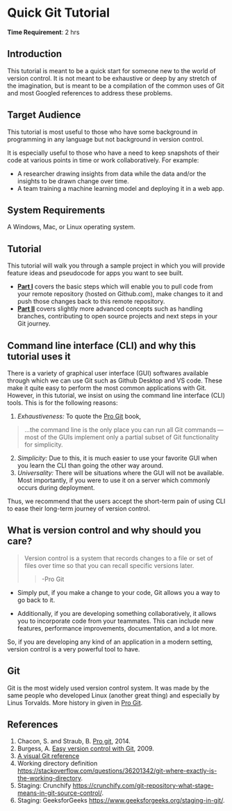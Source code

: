 # Quick Git Tutorial

<!-- ## Table of Contents -->

__Time Requirement__: 2 hrs

## Introduction
This tutorial is meant to be a quick start for someone  new to the world of version control. It is not meant to be exhaustive or deep by any stretch of the imagination, but is meant to be a compilation of the common uses of Git and most Googled references to address these problems. 

## Target Audience
This tutorial is most useful to those who have some background in programming in any language but not background in version control. 

It is especially useful to those who have a need to keep snapshots of their code at various points in time or work collaboratively. For example:

- A researcher drawing insights from data while the data and/or the insights to be drawn change over time. 
- A team training a machine learning model and deploying it in a web app. 

## System Requirements
A Windows, Mac, or Linux operating system. 

## Tutorial
This tutorial will walk you through a sample project in which you will provide feature ideas and pseudocode for apps you want to see built.  

- [__Part I__](tutorial_part_I.md) covers the basic steps which will enable you to pull code from your remote repository (hosted on Github.com), make changes to it and push those changes back to this remote repository.  
- [__Part II__](tutorial_part_II.md) covers slightly more advanced concepts such as handling branches, contributing to open source projects and next steps in your Git journey. 


## Command line interface (CLI) and why this tutorial uses it
There is a variety of graphical user interface (GUI) softwares available through which we can use Git such as Github Desktop and VS code. These make it quite easy to perform the most common applications with Git. However, in this tutorial, we insist on using the command line interface (CLI) tools. This is for the following reasons:
1. *Exhaustiveness:* To quote the [Pro Git](https://git-scm.com/book/en/v2) book, 
> ...the command line is the only place you can run all Git commands — most of the GUIs implement only a partial subset of Git functionality for simplicity. 
2. *Simplicity:* Due to this, it is much easier to use your favorite GUI when you learn the CLI than going the other way around.
3. *Universality:* There will be situations where the GUI will not be available. Most importantly, if you were to use it on a server which commonly occurs during deployment. 

Thus, we recommend that the users accept the short-term pain of using CLI to ease their long-term journey of version control.



## What is version control and why should you care?

> Version control is a system that records changes to a file or
set of files over time so that you can recall specific versions later.
>> -Pro Git

- Simply put, if you make a change to your code, Git allows you a way to go back to it. 

- Additionally, if you are developing something collaboratively, it allows you to incorporate code from your teammates. This can include new features, performance improvements, documentation, and a lot more. 

So, if you are developing any kind of an application in a modern setting, version control is a very powerful tool to have. 

## Git 

Git is the most widely used version control system. It was made by the same people who developed Linux (another great thing) and especially by Linus Torvalds. More history in given in [Pro Git](https://git-scm.com/book/en/v2). 



## References
1. Chacon, S. and Straub, B. [Pro git](https://git-scm.com/book/en/v2), 2014.
2. Burgess, A. [Easy version control with Git](https://code.tutsplus.com/tutorials/easy-version-control-with-git--net-7449), 2009. 
3. [A visual Git reference](https://marklodato.github.io/visual-git-guide/index-en.html)
4. Working directory definition https://stackoverflow.com/questions/36201342/git-where-exactly-is-the-working-directory. 
5. Staging: Crunchify https://crunchify.com/git-repository-what-stage-means-in-git-source-control/.
6. Staging: GeeksforGeeks https://www.geeksforgeeks.org/staging-in-git/. 
